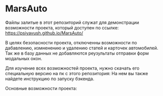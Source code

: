 # MarsAuto
Файлы залитые в этот репозиторий служат для демонстрации возможности проекта, который доступен по ссылке:
https://psiyavush.github.io/MarsAuto/

В целях безопасности проекта, отключенны возможности по дабавлению, измненению и удалению статей и карточек автомобилей.
Так же в базу данных не добавляются реузультаты отправки форм модальных окон.

Для изучение всех возможностей проекта, нужно скачать его специальную версию на пк с этого репозитория:
На нем вы также найдете инструкцию по запуску бэкенда.

Основные возможности проекта:
